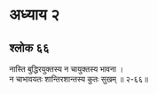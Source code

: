 # अध्याय २

## श्लोक ६६

नास्ति बुद्धिरयुक्तस्य न चायुक्तस्य भावना ।<br>न चाभावयतः शान्तिरशान्तस्य कुतः सुखम् ॥ २-६६॥<br><br>

